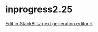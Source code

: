 # inprogress2.25

[Edit in StackBlitz next generation editor ⚡️](https://stackblitz.com/~/github.com/jeanericgagnon/inprogress2.25)